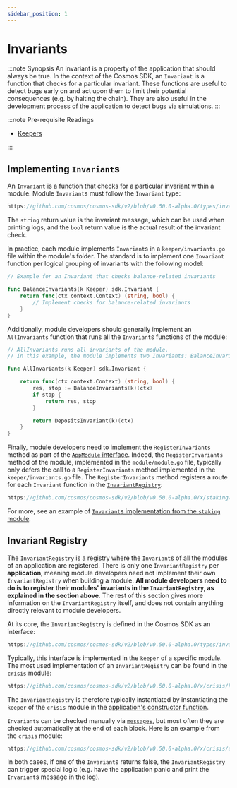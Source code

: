 ```yaml
---
sidebar_position: 1
---
```


# Invariants

:::note Synopsis
An invariant is a property of the application that should always be true. In the context of the Cosmos SDK, an `Invariant` is a function that checks for a particular invariant. These functions are useful to detect bugs early on and act upon them to limit their potential consequences (e.g. by halting the chain). They are also useful in the development process of the application to detect bugs via simulations.
:::

:::note Pre-requisite Readings

* [Keepers](./06-keeper.md)

:::

## Implementing `Invariant`s

An `Invariant` is a function that checks for a particular invariant within a module. Module `Invariant`s must follow the `Invariant` type:

```go reference
https://github.com/cosmos/cosmos-sdk/v2/blob/v0.50.0-alpha.0/types/invariant.go#L9
```

The `string` return value is the invariant message, which can be used when printing logs, and the `bool` return value is the actual result of the invariant check.

In practice, each module implements `Invariant`s in a `keeper/invariants.go` file within the module's folder. The standard is to implement one `Invariant` function per logical grouping of invariants with the following model:

```go
// Example for an Invariant that checks balance-related invariants

func BalanceInvariants(k Keeper) sdk.Invariant {
	return func(ctx context.Context) (string, bool) {
        // Implement checks for balance-related invariants
    }
}
```

Additionally, module developers should generally implement an `AllInvariants` function that runs all the `Invariant`s functions of the module:

```go
// AllInvariants runs all invariants of the module.
// In this example, the module implements two Invariants: BalanceInvariants and DepositsInvariants

func AllInvariants(k Keeper) sdk.Invariant {

	return func(ctx context.Context) (string, bool) {
		res, stop := BalanceInvariants(k)(ctx)
		if stop {
			return res, stop
		}

		return DepositsInvariant(k)(ctx)
	}
}
```

Finally, module developers need to implement the `RegisterInvariants` method as part of the [`AppModule` interface](./01-module-manager.md#appmodule). Indeed, the `RegisterInvariants` method of the module, implemented in the `module/module.go` file, typically only defers the call to a `RegisterInvariants` method implemented in the `keeper/invariants.go` file. The `RegisterInvariants` method registers a route for each `Invariant` function in the [`InvariantRegistry`](#invariant-registry):

```go reference
https://github.com/cosmos/cosmos-sdk/v2/blob/v0.50.0-alpha.0/x/staking/keeper/invariants.go#L12-L22
```

For more, see an example of [`Invariant`s implementation from the `staking` module](https://github.com/cosmos/cosmos-sdk/v2/blob/v0.50.0-alpha.0/x/staking/keeper/invariants.go).

## Invariant Registry

The `InvariantRegistry` is a registry where the `Invariant`s of all the modules of an application are registered. There is only one `InvariantRegistry` per **application**, meaning module developers need not implement their own `InvariantRegistry` when building a module. **All module developers need to do is to register their modules' invariants in the `InvariantRegistry`, as explained in the section above**. The rest of this section gives more information on the `InvariantRegistry` itself, and does not contain anything directly relevant to module developers.

At its core, the `InvariantRegistry` is defined in the Cosmos SDK as an interface:

```go reference
https://github.com/cosmos/cosmos-sdk/v2/blob/v0.50.0-alpha.0/types/invariant.go#L14-L17
```

Typically, this interface is implemented in the `keeper` of a specific module. The most used implementation of an `InvariantRegistry` can be found in the `crisis` module:

```go reference
https://github.com/cosmos/cosmos-sdk/v2/blob/v0.50.0-alpha.0/x/crisis/keeper/keeper.go#L48-L50
```

The `InvariantRegistry` is therefore typically instantiated by instantiating the `keeper` of the `crisis` module in the [application's constructor function](../../learn/beginner/00-app-anatomy.md#constructor-function).

`Invariant`s can be checked manually via [`message`s](./02-messages-and-queries.md), but most often they are checked automatically at the end of each block. Here is an example from the `crisis` module:

```go reference
https://github.com/cosmos/cosmos-sdk/v2/blob/v0.50.0-alpha.0/x/crisis/abci.go#L13-L23
```

In both cases, if one of the `Invariant`s returns false, the `InvariantRegistry` can trigger special logic (e.g. have the application panic and print the `Invariant`s message in the log).
